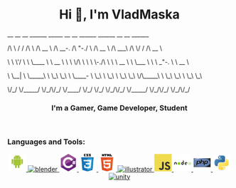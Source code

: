 <h1 align="center">Hi 👋, I'm VladMaska</h1>

<p> __   __   __         ______     _____        __    __     ______     ______     __  __     ______    </p>
<p>/\ \ / /  /\ \       /\  __ \   /\  __-.     /\ "-./  \   /\  __ \   /\  ___\   /\ \/ /    /\  __ \   </p>
<p>\ \ \'/   \ \ \____  \ \  __ \  \ \ \/\ \    \ \ \-./\ \  \ \  __ \  \ \___  \  \ \  _"-.  \ \  __ \  </p>
<p> \ \__|    \ \_____\  \ \_\ \_\  \ \____-     \ \_\ \ \_\  \ \_\ \_\  \/\_____\  \ \_\ \_\  \ \_\ \_\ </p>
<p>  \/_/      \/_____/   \/_/\/_/   \/____/      \/_/  \/_/   \/_/\/_/   \/_____/   \/_/\/_/   \/_/\/_/ </p>

<h3 align="center">I'm a Gamer, Game Developer, Student</h3>

<br />
<h3 align="left">Languages and Tools:</h3>

<p align="center"> <a href="https://developer.android.com" target="_blank"> <img src="https://raw.githubusercontent.com/devicons/devicon/master/icons/android/android-original-wordmark.svg" alt="android" width="40" height="40"/> </a> <a href="https://www.blender.org/" target="_blank"> <img src="https://download.blender.org/branding/community/blender_community_badge_white.svg" alt="blender" width="40" height="40"/> </a> <a href="https://www.w3schools.com/cs/" target="_blank"> <img src="https://raw.githubusercontent.com/devicons/devicon/master/icons/csharp/csharp-original.svg" alt="csharp" width="40" height="40"/> </a> <a href="https://www.w3schools.com/css/" target="_blank"> <img src="https://raw.githubusercontent.com/devicons/devicon/master/icons/css3/css3-original-wordmark.svg" alt="css3" width="40" height="40"/> </a> <a href="https://www.w3.org/html/" target="_blank"> <img src="https://raw.githubusercontent.com/devicons/devicon/master/icons/html5/html5-original-wordmark.svg" alt="html5" width="40" height="40"/> </a> <a href="https://www.adobe.com/in/products/illustrator.html" target="_blank"> <img src="https://www.vectorlogo.zone/logos/adobe_illustrator/adobe_illustrator-icon.svg" alt="illustrator" width="40" height="40"/> </a> <a href="https://developer.mozilla.org/en-US/docs/Web/JavaScript" target="_blank"> <img src="https://raw.githubusercontent.com/devicons/devicon/master/icons/javascript/javascript-original.svg" alt="javascript" width="40" height="40"/> </a> <a href="https://nodejs.org" target="_blank"> <img src="https://raw.githubusercontent.com/devicons/devicon/master/icons/nodejs/nodejs-original-wordmark.svg" alt="nodejs" width="40" height="40"/> </a> <a href="https://www.php.net" target="_blank"> <img src="https://raw.githubusercontent.com/devicons/devicon/master/icons/php/php-original.svg" alt="php" width="40" height="40"/> </a> <a href="https://www.python.org" target="_blank"> <img src="https://raw.githubusercontent.com/devicons/devicon/master/icons/python/python-original.svg" alt="python" width="40" height="40"/> </a> <a href="https://unity.com/" target="_blank"> <img src="https://www.vectorlogo.zone/logos/unity3d/unity3d-icon.svg" alt="unity" width="40" height="40"/> </a> </p>
